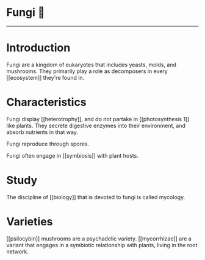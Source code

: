 # Fungi 🍄


---
# Introduction
Fungi are a kingdom of eukaryotes that includes yeasts, molds, and mushrooms. They primarily play a role as decomposers in every [[ecosystem]] they're found in. 

# Characteristics
Fungi display [[heterotrophy]], and do not partake in [[photosynthesis 1]] like plants. They secrete digestive enzymes into their environment, and absorb nutrients in that way. 

Fungi reproduce through spores. 

Fungi often engage in [[symbiosis]] with plant hosts. 

# Study
The discipline of [[biology]] that is devoted to fungi is called mycology. 

# Varieties
[[psilocybin]] mushrooms are a psychadelic variety. [[mycorrhizae]] are a variant that engages in a symbiotic relationship with plants, living in the root network. 